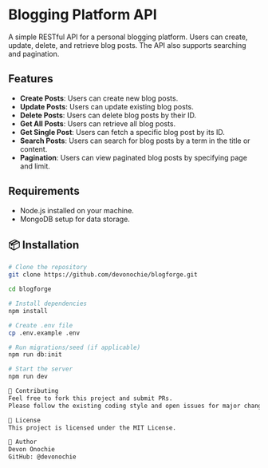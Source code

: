# Blogging Platform API

A simple RESTful API for a personal blogging platform. Users can create, update, delete, and retrieve blog posts. The API also supports searching and pagination.

## Features

- **Create Posts**: Users can create new blog posts.
- **Update Posts**: Users can update existing blog posts.
- **Delete Posts**: Users can delete blog posts by their ID.
- **Get All Posts**: Users can retrieve all blog posts.
- **Get Single Post**: Users can fetch a specific blog post by its ID.
- **Search Posts**: Users can search for blog posts by a term in the title or content.
- **Pagination**: Users can view paginated blog posts by specifying page and limit.

## Requirements

- Node.js installed on your machine.
- MongoDB setup for data storage.

## 📦 Installation

```bash
# Clone the repository
git clone https://github.com/devonochie/blogforge.git

cd blogforge

# Install dependencies
npm install

# Create .env file
cp .env.example .env

# Run migrations/seed (if applicable)
npm run db:init

# Start the server
npm run dev

🧩 Contributing
Feel free to fork this project and submit PRs.
Please follow the existing coding style and open issues for major changes.

📄 License
This project is licensed under the MIT License.

👤 Author
Devon Onochie
GitHub: @devonochie